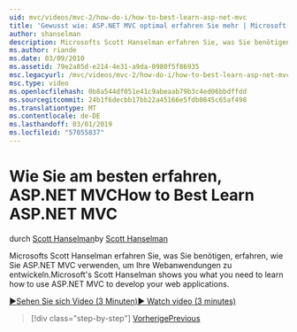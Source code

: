 ```yaml
---
uid: mvc/videos/mvc-2/how-do-i/how-to-best-learn-asp-net-mvc
title: 'Gewusst wie: ASP.NET MVC optimal erfahren Sie mehr | Microsoft-Dokumentation'
author: shanselman
description: Microsofts Scott Hanselman erfahren Sie, was Sie benötigen, erfahren, wie Sie ASP.NET MVC verwenden, um Ihre Webanwendungen zu entwickeln.
ms.author: riande
ms.date: 03/09/2010
ms.assetid: 79e2a85d-e214-4e31-a9da-0980f5f86935
msc.legacyurl: /mvc/videos/mvc-2/how-do-i/how-to-best-learn-asp-net-mvc
msc.type: video
ms.openlocfilehash: 0b8a544df051e41c9abeaab79b3c4ed06bbdffdd
ms.sourcegitcommit: 24b1f6decbb17bb22a45166e5fdb0845c65af498
ms.translationtype: MT
ms.contentlocale: de-DE
ms.lasthandoff: 03/01/2019
ms.locfileid: "57055837"
---
```

<a name="how-to-best-learn-aspnet-mvc"></a><span data-ttu-id="bbc67-103">Wie Sie am besten erfahren, ASP.NET MVC</span><span class="sxs-lookup"><span data-stu-id="bbc67-103">How to Best Learn ASP.NET MVC</span></span>
====================
<span data-ttu-id="bbc67-104">durch [Scott Hanselman](https://github.com/shanselman)</span><span class="sxs-lookup"><span data-stu-id="bbc67-104">by [Scott Hanselman](https://github.com/shanselman)</span></span>

<span data-ttu-id="bbc67-105">Microsofts Scott Hanselman erfahren Sie, was Sie benötigen, erfahren, wie Sie ASP.NET MVC verwenden, um Ihre Webanwendungen zu entwickeln.</span><span class="sxs-lookup"><span data-stu-id="bbc67-105">Microsoft's Scott Hanselman shows you what you need to learn how to use ASP.NET MVC to develop your web applications.</span></span>

[<span data-ttu-id="bbc67-106">&#9654;Sehen Sie sich Video (3 Minuten)</span><span class="sxs-lookup"><span data-stu-id="bbc67-106">&#9654; Watch video (3 minutes)</span></span>](https://channel9.msdn.com/Blogs/ASP-NET-Site-Videos/how-to-best-learn-asp-net-mvc)

> [!div class="step-by-step"]
> [<span data-ttu-id="bbc67-107">Vorherige</span><span class="sxs-lookup"><span data-stu-id="bbc67-107">Previous</span></span>](5-minute-introduction-to-aspnet-mvc.md)
